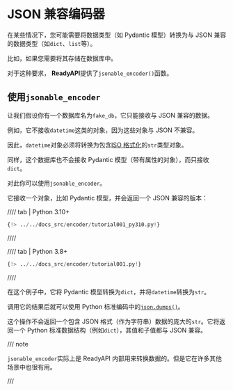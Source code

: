 # JSON 兼容编码器

在某些情况下，您可能需要将数据类型（如 Pydantic 模型）转换为与 JSON 兼容的数据类型（如`dict`、`list`等）。

比如，如果您需要将其存储在数据库中。

对于这种要求， **ReadyAPI**提供了`jsonable_encoder()`函数。

## 使用`jsonable_encoder`

让我们假设你有一个数据库名为`fake_db`，它只能接收与 JSON 兼容的数据。

例如，它不接收`datetime`这类的对象，因为这些对象与 JSON 不兼容。

因此，`datetime`对象必须将转换为包含<a href="https://en.wikipedia.org/wiki/ISO_8601" class="external-link" target="_blank">ISO 格式化</a>的`str`类型对象。

同样，这个数据库也不会接收 Pydantic 模型（带有属性的对象），而只接收`dict`。

对此你可以使用`jsonable_encoder`。

它接收一个对象，比如 Pydantic 模型，并会返回一个 JSON 兼容的版本：

//// tab | Python 3.10+

```Python hl_lines="4  21"
{!> ../../docs_src/encoder/tutorial001_py310.py!}
```

////

//// tab | Python 3.8+

```Python hl_lines="5  22"
{!> ../../docs_src/encoder/tutorial001.py!}
```

////

在这个例子中，它将 Pydantic 模型转换为`dict`，并将`datetime`转换为`str`。

调用它的结果后就可以使用 Python 标准编码中的<a href="https://docs.python.org/3/library/json.html#json.dumps" class="external-link" target="_blank">`json.dumps()`</a>。

这个操作不会返回一个包含 JSON 格式（作为字符串）数据的庞大的`str`。它将返回一个 Python 标准数据结构（例如`dict`），其值和子值都与 JSON 兼容。

/// note

`jsonable_encoder`实际上是 ReadyAPI 内部用来转换数据的。但是它在许多其他场景中也很有用。

///
